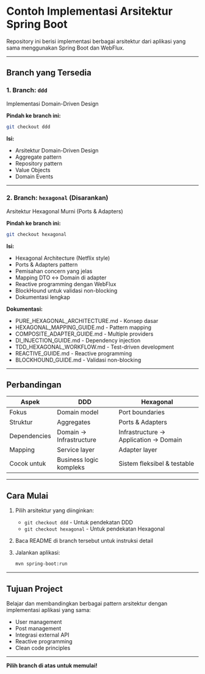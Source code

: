 # Contoh Implementasi Arsitektur Spring Boot

Repository ini berisi implementasi berbagai arsitektur dari aplikasi yang sama menggunakan Spring Boot dan WebFlux.

---

## Branch yang Tersedia

### 1. **Branch: `ddd`**
Implementasi Domain-Driven Design

**Pindah ke branch ini:**
```bash
git checkout ddd
```

**Isi:**
- Arsitektur Domain-Driven Design
- Aggregate pattern
- Repository pattern
- Value Objects
- Domain Events

---

### 2. **Branch: `hexagonal`** (Disarankan)
Arsitektur Hexagonal Murni (Ports & Adapters)

**Pindah ke branch ini:**
```bash
git checkout hexagonal
```

**Isi:**
- Hexagonal Architecture (Netflix style)
- Ports & Adapters pattern
- Pemisahan concern yang jelas
- Mapping DTO ↔ Domain di adapter
- Reactive programming dengan WebFlux
- BlockHound untuk validasi non-blocking
- Dokumentasi lengkap

**Dokumentasi:**
- PURE_HEXAGONAL_ARCHITECTURE.md - Konsep dasar
- HEXAGONAL_MAPPING_GUIDE.md - Pattern mapping
- COMPOSITE_ADAPTER_GUIDE.md - Multiple providers
- DI_INJECTION_GUIDE.md - Dependency injection
- TDD_HEXAGONAL_WORKFLOW.md - Test-driven development
- REACTIVE_GUIDE.md - Reactive programming
- BLOCKHOUND_GUIDE.md - Validasi non-blocking

---

## Perbandingan

| Aspek | DDD | Hexagonal |
|-------|-----|-----------|
| Fokus | Domain model | Port boundaries |
| Struktur | Aggregates | Ports & Adapters |
| Dependencies | Domain → Infrastructure | Infrastructure → Application → Domain |
| Mapping | Service layer | Adapter layer |
| Cocok untuk | Business logic kompleks | Sistem fleksibel & testable |

---

## Cara Mulai

1. Pilih arsitektur yang diinginkan:
   - `git checkout ddd` - Untuk pendekatan DDD
   - `git checkout hexagonal` - Untuk pendekatan Hexagonal

2. Baca README di branch tersebut untuk instruksi detail

3. Jalankan aplikasi:
   ```bash
   mvn spring-boot:run
   ```

---

## Tujuan Project

Belajar dan membandingkan berbagai pattern arsitektur dengan implementasi aplikasi yang sama:
- User management
- Post management
- Integrasi external API
- Reactive programming
- Clean code principles

---

**Pilih branch di atas untuk memulai!**
